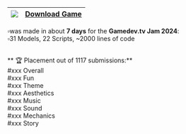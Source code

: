 | <img src="https://img.shields.io/badge/Itch.io-FA5C5C?style=for-the-badge&logo=itchdotio&logoColor=white" />                     | [Download Game](https://jonasthn.itch.io/no-sale-today)   |
| -------------------------------------------------------------------------------------------------------------------------------- | --------------------------------------------------------- |

▫️was made in about **7 days** for the **Gamedev.tv Jam 2024**: <br/>
▫️31 Models, 22 Scripts, ~2000 lines of code <br/> <br/>

** :trophy: Placement out of 1117 submissions:** <br/>
#xxx Overall <br/>
#xxx Fun <br/>
#xxx Theme <br/>
#xxx Aesthetics <br/>
#xxx Music <br/>
#xxx Sound <br/>
#xxx Mechanics <br/>
#xxx Story
